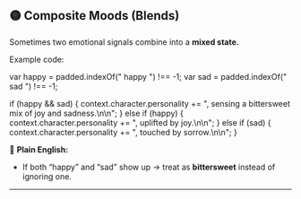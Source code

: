 ## 🟡 Composite Moods (Blends)

Sometimes two emotional signals combine into a **mixed state.**

Example code:

var happy = padded.indexOf(" happy ") !== -1;
var sad   = padded.indexOf(" sad ") !== -1;

if (happy && sad) {
context.character.personality += ", sensing a bittersweet mix of joy and sadness.\n\n";
} else if (happy) {
context.character.personality += ", uplifted by joy.\n\n";
} else if (sad) {
context.character.personality += ", touched by sorrow.\n\n";
}

📖 **Plain English:**

* If both “happy” and “sad” show up → treat as **bittersweet** instead of ignoring one.

---
